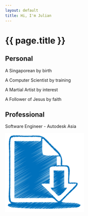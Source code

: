 ```yaml
---
layout: default
title: Hi, I'm Julian
---
```

# {{ page.title }}

## Personal
A Singaporean by birth

A Computer Scientist by training

A Martial Artist by interest

A Follower of Jesus by faith

## Professional
Software Engineer - Autodesk Asia
<html>
    <a class="link" href="files/resume.pdf">
        <img class="icon-link" src="/files/images/resume.png" alt="Resume">
    </a>
</html>